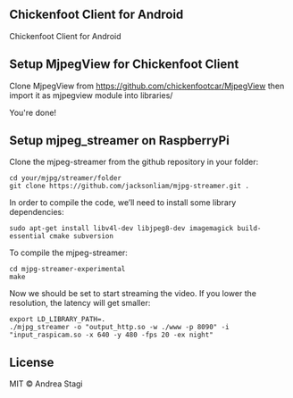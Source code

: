 Chickenfoot Client for Android
------------------------------
Chickenfoot Client for Android

Setup MjpegView for Chickenfoot Client
--------------------------------------

Clone MjpegView from https://github.com/chickenfootcar/MjpegView then import it as mjpegview module into libraries/

You're done!

Setup mjpeg_streamer on RaspberryPi
-----------------------------------

Clone the mjpeg-streamer from the github repository in your folder:

    cd your/mjpg/streamer/folder
    git clone https://github.com/jacksonliam/mjpg-streamer.git .

In order to compile the code, we’ll need to install some library dependencies:

    sudo apt-get install libv4l-dev libjpeg8-dev imagemagick build-essential cmake subversion

To compile the mjpeg-streamer:

    cd mjpg-streamer-experimental
    make

Now we should be set to start streaming the video. If you lower the resolution, the latency will get smaller:

    export LD_LIBRARY_PATH=.
    ./mjpg_streamer -o "output_http.so -w ./www -p 8090" -i "input_raspicam.so -x 640 -y 480 -fps 20 -ex night"

License
-------
MIT © Andrea Stagi
